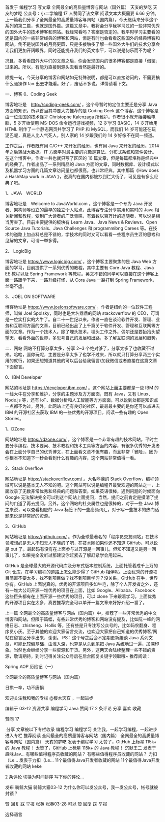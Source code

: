 
首发于
编程学习
写文章
全网最全的高质量博客与网站（国外篇）
天亥的梦呓
天亥的梦呓
公众号：小二学编程
17 人赞同了该文章
阅读文本大概需要 6.66 分钟。
上一篇我们分享了全网最全的高质量博客与网站（国内篇），今天继续来分享这个系列的第二篇，也就是国外篇。这篇文章中，我将会分享我学习过的一些非常优秀的国外大牛的技术博客和网站。我经常看吗？答案是否定的。我平时学习主要看的还是国内的一些非常经典的博客和网站，但是有时也会看看这些国外的经典博客和网站。倒不是说国外的月亮更圆，只是多接触多了解一些国外大牛们的技术分享会让我们更加开阔眼界，同时还能提升我们的英文水平，可以说是何乐而不为呢？

况且，多看看国外大牛们的文章之后，你会发现国内的很多博客都是直接「借鉴」过来的。所以，有能力直接到源头去看当然是最好的。

顺提一句，今天分享的博客和网站如无特殊说明，都是可以直接访问的，不需要搞什么骚操作 fan 出去才能看。好了，废话不多说，详情请看下文。

一、博客
0、Coding Geek

博客地址是　http://coding-geek.com/ 。这个号暂时的定位主要还是分享 Java 方面的知识，所以首当其冲要大力推荐的是 Coding Geek 这个博客，这个博客是由一位法国的技术怪才 Christophe Kalenzaga 所维护。作者很小就开始接触电脑，5 岁开始使用 MS-DOS 命令运行游戏视频，12 岁学习 BASIC，14 岁开始用 HTML 制作了一个静态网页并学习了 PHP 和 MySQL，而我们 14 岁可能还在玩泥巴呢，真是人比人气死人，别人家的 14 岁跟我们的 14 岁好像不在同一频道。

工作之后，作者既有用 C/C++ 来开发的经历，也有用 Java 来开发的经历，2014 年之后转战大数据。IT 方面平时最主要的兴趣是算法、分布式系统和软件设计。在这个博客中，作者一共也就只写了区区的 16 篇文章，但是每篇都堪称是经典中的经典了。作者出品了一系列精品的 Java 方面的文章，同时数据库、设计模式以及机器学习方面的几篇文章访问量也都很高，也非常经典。其中那篇《How does a HashMap work in JAVA 》，说真的在国内都被抄到烂大街了，可见是有多么经典了吧。

1、JAVA　WORLD

博客地址是　Welcome to JavaWorld.com 。这个博客是一个专为 Java 开发者、架构师等设立的最早的独立个人站点，此博客专注分享实用和实时的 Java 相关新闻和教程，受到广大读者的广泛青睐，有着数以百万计的追随者，可以说是相当厉害了。目前主要提供的板块有 Learn Java、Java News & Reviews、Open Source Java Tutorials、Java Challenges 和 programmibng Carees 等。在技术的道路上加点料总是不错的，学技术的同时又可以看看一些程序员生涯的思考和见解的文章，可谓一举多得。

2、 LogicBig

博客地址是 https://www.logicbig.com/ 。这个博客主要聚焦的是 Java Web 方面的学习，目前提供了一系列优秀的教程，其中主要有 Core Java 教程、Java EE 教程以及 Spring Framework 等教程。英文不错的同学可以直接在这个博客上面一路跟学下来，一路升级打怪，从 Cora Java 一路打到 Spring Framework，丝毫不虚。

3、JOEL ON SOFTWARE

博客地址是 https://www.joelonsoftware.com/ 。作者是纽约的一位软件工程师，叫做 Joel Spolsky，同时也是大名鼎鼎的网站 stackoverflow 的 CEO，可谓是一位实打实的大牛了。自二十一世纪以来，作者一直在谈论软件开发、管理、业务和互联网方面的文章，目前已经出品了上千篇关于软件开发、管理和互联网等方面的文章。作为一个技术人，除了埋头技术，埋头工作之外，偶尔还是要抬抬头望望天，看看外面的世界，多思考自己的发展和出路，多了解互联网的发展和趋势。

二、网站
网站不打算分享太多，分享 2~3 个绝对够了，分享太多了也收藏不过来。哈哈，逗你玩呢，主要是分享太多了也学不过来，所以就只打算分享两三个实用的就行，如果还想知道其他的可以后台给我留言/加我微信或者直接在这篇文章下面留言。

0、IBM Developer

网站的地址是 https://developer.ibm.com/ 。这个网站上面主要都是一些 IBM 的一线大牛在分享和维护，分享的主题涉及方方面面，既有 Java，又有 Linux、Node.js 等，还有 loT、数据分析和人工智能等方方面面，可以说到处都是知识点一点都不为过。另外，此网站上还有良好的社区，最最最主要的是你还可以点进去 IBM 的开源社区去获取 IBM 的一些优秀的开源项目，阅读一些有趣的 Open Stories。

1、DZone

网站地址是 https://dzone.com/ 。这个博客是一个非常有趣的技术网站，平时主要分享编程、技术要闻、技术教程和技术工具等方面的内容，有很多优秀的开发者会在上面分享自己的优秀博文，在上面看文章不但有趣，而且非常「冒险」，因为你根本不知道下一秒会看到什么有趣的内容，这个网站非常值得一看。

2、Stack Overflow

网站地址是 https://stackoverflow.com/ 。大名鼎鼎的 Stack Overflow，编程领域可以说是基本无人不知的吧。这个网站可以说是编程界最受欢迎的网站之一，上面收录了无数非常优秀和经典的问题和答案。如果英语很棒，遇到问题的时候面向 Google 无法解决完全可以到这个网站上面提问，当然，提问之前肯定是摸清了提问的门道了再去提问。另外，这个网站的社交属性也是很棒的，对于一些 Java 博主来说，可以查看相应的 Java 标签下的一些高频词汇，对于写一些技术的热门话题来说是非常好的资源。

3、GitHub

网站地址是 https://github.com/ 。作为全球最著名的「程序员交友网站」在技术领域想必是无人不知无人不晓的了吧，在技术圈如果你还不知道 GitHub，可以说是 out 了。最起码有没有在上面参与过开源是一回事儿，但知不知道又是另一回事儿了，如果完全没听过那建议你赶紧去了解赶紧学会用起来。

GitHub 是全球最大的开源代码库及分布式版本控制系统，上面托管着成千上万的 Git 仓库，在学习编程的道路上怎么能少得了 GitHub 相伴呢。上面优秀的开源项目简直不要太多，找不到项目做？找不到项目学习？没关系，GitHub 在手，世界你有。GitHub 上面说真的，优秀的开源项目多如牛毛，除了个人开发者之外，还有一堆大公司开源一堆优秀的项目在上面，比如 Google、Alibaba、Facebook 这些巨头都有在上面开源一些优秀的项目，可以 clone 下来跟着学习。上面优秀的开源项目实在太多，真要推荐完全可以单开一篇文章来好好介绍一番了。

上一篇 全网最全的高质量博客与网站（国内篇）中，推荐了一些非常优秀的中文博客和网站，但限于篇幅，有些非常优秀的博客和网站没有提及，比如阮一峰的网络日志、zhisheng、Hollis 等。还有些是只专注写公众号的，比如码农翻身、程序员小灰。至于其他的欢迎大家留言交流，也欢迎大家把自己知道的优秀博客/网站在留言区分享出来，谢谢。
PS：这个号之后会不定期更新趣谈 Java 系列文章，可能比较偏基础，由浅入深，也算是从头到尾把 Java 系统地过一遍，加深印象。当然也会继续分享一些资源和干货。另外，这两天会陆续整理一些不错的资源，敬请期待，到时记得关注公众号后在后台回复关键字领取哦~
推荐阅读：

Spring AOP 历险记（一）

全网最全的高质量博客与网站（国内篇）

日拱一卒，功不唐捐

欢迎关注我和我的专栏 
@樱木天亥
 ，一起进步

编辑于 03-12
资源共享
编程学习
Java
​赞同 17​
​2 条评论
​分享
​喜欢
​收藏
​

赞同 17

​
分享
文章被以下专栏收录
编程学习
编程学习
关注我，一起学习编程，一起进步
进入专栏
推荐阅读
全网最全的高质量博客与网站（国内篇）
全网最全的高质量博客与网站（国内篇）
天亥的梦呓
发表于编程学习
太赞了，GitHub 上标星 115k+ 的 Java 教程！
太赞了，GitHub 上标星 115k+ 的 Java 教程！
沉默王二
发表于趣味Jav...
有哪些值得程序员收藏的网站？
有哪些值得程序员收藏的网站？
力扣（Le...
发表于力扣（Le...
11个最值得Java开发者收藏的网站
11个最值得Java开发者收藏的网站
keke

2 条评论
​切换为时间排序
写下你的评论...


发布
骑鲸大猫
骑鲸大猫03-12
为什么你可以发公众号，我一发公众号，帐号就被封锁？

​赞
​回复
​踩
​举报
张英
张英03-28
可以
​赞
​回复
​踩
​举报

选择语言
